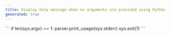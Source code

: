 ```yaml
---
title: Display help message when no arguments are provided using Python argparse
generated: true
---
```


<div markdown="1" class="ans">
```
if len(sys.argv) == 1:
    parser.print_usage(sys.stderr)
    sys.exit(1)
```
</div>
